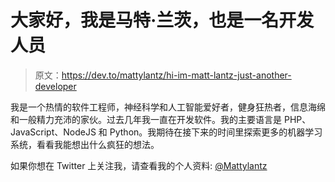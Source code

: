 # 大家好，我是马特·兰茨，也是一名开发人员

> 原文：<https://dev.to/mattylantz/hi-im-matt-lantz-just-another-developer>

我是一个热情的软件工程师，神经科学和人工智能爱好者，健身狂热者，信息海绵和一般精力充沛的家伙。过去几年我一直在开发软件。我的主要语言是 PHP、JavaScript、NodeJS 和 Python。我期待在接下来的时间里探索更多的机器学习系统，看看我能想出什么疯狂的想法。

如果你想在 Twitter 上关注我，请查看我的个人资料: [@Mattylantz](https://twitter.com/Mattylantz)